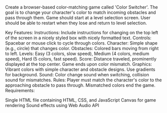 Create a browser-based color-matching game called 'Color Switcher'. The goal is to change your character's color to match incoming obstacles and pass through them. Game should start at a level selection screen. User should be able to restart when they lose and return to level selection.

Key Features:
Instructions: Include instructions for changing on the top left of the screen in a nicely styled box with nicely formatted text.
Controls: Spacebar or mouse click to cycle through colors.
Character: Simple shape (e.g., circle) that changes color.
Obstacles: Colored bars moving from right to left.
Levels: Easy (3 colors, slow speed), Medium (4 colors, medium speed), Hard (5 colors, fast speed).
Score: Distance traveled, prominently displayed at the top center. Game ends upon color mismatch.
Graphics: Vibrant colors with simple character and obstacle designs. Use gradients for background.
Sound: Color change sound when switching, collision sound for mismatches.
Rules: Player must match the character's color to the approaching obstacle to pass through. Mismatched colors end the game.
Requirements:

Single HTML file containing HTML, CSS, and JavaScript
Canvas for game rendering
Sound effects using Web Audio API